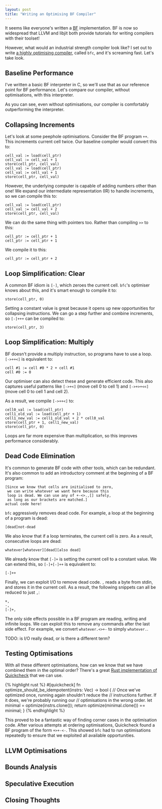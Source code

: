 ```yaml
--- 
layout: post
title: "Writing an Optimising BF Compiler"
---
```


It seems like everyone's written a
[BF](https://en.wikipedia.org/wiki/Brainfuck) implementation. BF is
now so widespread that LLVM and libjit both provide tutorials for
writing compilers with their toolset!

However, what would an industrial strength compiler look like? I set
out to write
[a highly optimising compiler](https://github.com/Wilfred/bfc), called
`bfc`, and it's screaming fast. Let's take look.

## Baseline Performance

I've written a basic BF interpreter in C, so we'll use that as our
reference point for BF performance. Let's compare our compiler,
without optimisations, with this interpreter.

As you can see, even without optimisations, our compiler is
comfortably outperforming the interpreter.

## Collapsing Increments

Let's look at some peephole optimisations. Consider the BF program `++`. This increments current cell
twice. Our baseline compiler would convert this to:

    cell_val := load(cell_ptr)
    cell_val := cell_val + 1
    store(cell_ptr, cell_val)
    cell_val := load(cell_ptr)
    cell_val := cell_val + 1
    store(cell_ptr, cell_val)

However, the underlying computer is capable of adding numbers other
than one! We expand our intermediate representation (IR) to handle
increments, so we can compile this to:

    cell_val := load(cell_ptr)
    cell_val := cell_val + 2
    store(cell_ptr, cell_val)

We can do the same thing with pointers too. Rather than compiling `>>`
to this:

    cell_ptr := cell_ptr + 1
    cell_ptr := cell_ptr + 1

We compile it to this:

    cell_ptr := cell_ptr + 2

## Loop Simplification: Clear

A common BF idiom is `[-]`, which zeroes the current cell. `bfc`'s
optimiser knows about this, and it's smart enough to compile it to:

    store(cell_ptr, 0)

Setting a constant value is great because it opens up new opportunities
for collapsing instructions. We can go a step further and combine
increments, so `[-]+++` can be compiled to:

    store(cell_ptr, 3)

## Loop Simplification: Multiply

BF doesn't provide a multiply instruction, so programs have to use a
loop. `[->++<]` is equivalent to:

    cell #1 := cell #0 * 2 + cell #1
    cell #0 := 0

Our optimiser can also detect these and generate efficient code. This
also captures useful patterns like `[->+<]` (move cell 0 to cell 1)
and `[->+>+<<]` (move cell 0 to cell 1 and cell 2).

As a result, we compile `[->++<]` to:

    cell0_val := load(cell_ptr)
    cell1_old_val := load(cell_ptr + 1)
    cell1_new_val := cell1_old_val + 2 * cell0_val
    store(cell_ptr + 1, cell1_new_val)
    store(cell_ptr, 0)

Loops are far more expensive than multiplication, so this improves
performance considerably.

## Dead Code Elimination

It's common to generate BF code with other tools, which can be
redundant. It's also common to add an introductory comment at the
beginning of a BF program:

    [Since we know that cells are initialised to zero,
     we can write whatever we want here because this
     loop is dead. We can use any of +-<>.,[] safely,
     as long as our brackets are matched.]
    actual code here!

`bfc` aggressively removes dead code. For example, a loop at the
beginning of a program is dead:

    [dead]not-dead

We also know that if a loop terminates, the current cell is zero. As a
result, consecutive loops are dead:

    whatever[whatever][dead][also dead]

We already know that `[-]+` is setting the current cell to a constant
value. We can extend this, so `[-]+[-]++` is equivalent to:

    [-]++

Finally, we can exploit I/O to remove dead code. `,` reads a byte from
stdin, and stores it in the current cell. As a result, the following
snippets can all be reduced to just `,`:

    +,
    -,
    [-]+,

The only side effects possible in a BF program are reading, writing
and infinite loops. We can exploit this to remove any commands after
the last side effect. For example, we convert `whatever.<>+-` to simply `whatever.`.

TODO: is I/O really dead, or is there a different term?

## Testing Optimisations

With all these different optimisations, how can we know that we have
combined them in the optimal order? There's a great
[Rust implementation of Quickcheck](#TODO) that we can use.

{% highlight rust %}
#[quickcheck]
fn optimize_should_be_idempotent(instrs: Vec<Instruction>) -> bool {
    // Once we've optimized once, running again shouldn't reduce the
    // instructions further. If it does, we're probably running our
    // optimisations in the wrong order.
    let minimal = optimize(instrs.clone());
    return optimize(minimal.clone()) == minimal;
}
{% endhighlight %}

This proved to be a fantastic way of finding corner cases in the
optimisation code. After various attempts at ordering optimisations,
Quickcheck found a BF program of the form `+>+-<-`. This showed `bfc`
had to run optimisations repeatedly to ensure that we exploited all
available opportunities.

## LLVM Optimisations

## Bounds Analysis

## Speculative Execution

## Closing Thoughts
